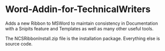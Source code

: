 # Word-Addin-for-TechnicalWriters
Adds a new Ribbon to MSWord to maintain consistency in Documentation with a Snipits feature and Templates as well as many other useful tools.

The NCSRibbonInstall.zip file is the installation package. Everything else is source code.
